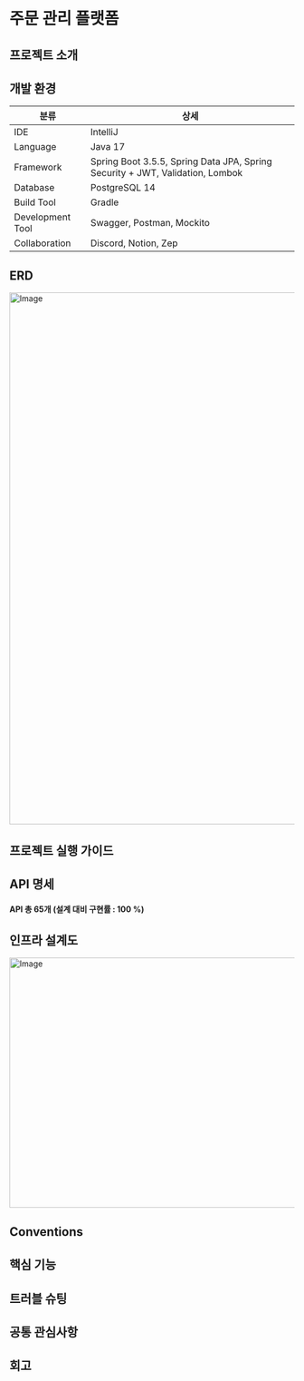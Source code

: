 # 주문 관리 플랫폼
## 프로젝트 소개
## 개발 환경
|분류|상세|
|---|---|
|IDE|IntelliJ|
|Language|Java 17|
|Framework|Spring Boot 3.5.5, Spring Data JPA, Spring Security + JWT, Validation, Lombok|
|Database|PostgreSQL 14|
|Build Tool|Gradle|
|Development Tool|Swagger, Postman, Mockito|
|Collaboration|Discord, Notion, Zep|

## ERD
<img width="2087" height="938" alt="Image" src="https://github.com/user-attachments/assets/8dd254cf-5248-488a-9ed3-5ab3c52b95cc" />

## 프로젝트 실행 가이드

## API 명세
#### API 총 65개 (설계 대비 구현률 : 100 %)



## 인프라 설계도
<img width="806" height="441" alt="Image" src="https://github.com/user-attachments/assets/bcb43344-c723-4645-b851-57abd5574bb5" />

## Conventions

## 핵심 기능

## 트러블 슈팅

## 공통 관심사항

## 회고

